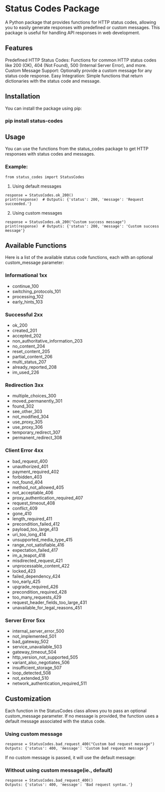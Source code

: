 # Status Codes Package

A Python package that provides functions for HTTP status codes, allowing you to easily generate responses with predefined or custom messages. This package is useful for handling API responses in web development.

## Features
Predefined HTTP Status Codes: Functions for common HTTP status codes like 200 (OK), 404 (Not Found), 500 (Internal Server Error), and more.
Custom Message Support: Optionally provide a custom message for any status code response.
Easy Integration: Simple functions that return dictionaries with the status code and message.

## Installation
You can install the package using pip:
### pip install status-codes

## Usage
You can use the functions from the status_codes package to get HTTP responses with status codes and messages.

### Example:
`from status_codes import StatusCodes`

1. Using default messages
```
response = StatusCodes.ok_200()
print(response)  # Outputs: {'status': 200, 'message': 'Request succeeded.'}
```

2. Using custom messages
```
response = StatusCodes.ok_200("Custom success message")
print(response)  # Outputs: {'status': 200, 'message': 'Custom success message'}
```



## Available Functions
Here is a list of the available status code functions, each with an optional custom_message parameter:

### Informational 1xx
- continue_100
- switching_protocols_101
- processing_102
- early_hints_103

### Successful 2xx
- ok_200
- created_201
- accepted_202
- non_authoritative_information_203
- no_content_204
- reset_content_205
- partial_content_206
- multi_status_207
- already_reported_208
- im_used_226

### Redirection 3xx
- multiple_choices_300
- moved_permanently_301
- found_302
- see_other_303
- not_modified_304
- use_proxy_305
- use_proxy_306
- temporary_redirect_307
- permanent_redirect_308

### Client Error 4xx
- bad_request_400
- unauthorized_401
- payment_required_402
- forbidden_403
- not_found_404
- method_not_allowed_405
- not_acceptable_406
- proxy_authentication_required_407
- request_timeout_408
- conflict_409
- gone_410
- length_required_411
- precondition_failed_412
- payload_too_large_413
- uri_too_long_414
- unsupported_media_type_415
- range_not_satisfiable_416
- expectation_failed_417
- im_a_teapot_418
- misdirected_request_421
- unprocessable_content_422
- locked_423
- failed_dependency_424
- too_early_425
- upgrade_required_426
- precondition_required_428
- too_many_requests_429
- request_header_fields_too_large_431
- unavailable_for_legal_reasons_451

### Server Error 5xx
- internal_server_error_500
- not_implemented_501
- bad_gateway_502
- service_unavailable_503
- gateway_timeout_504
- http_version_not_supported_505
- variant_also_negotiates_506
- insufficient_storage_507
- loop_detected_508
- not_extended_510
- network_authentication_required_511




## Customization
Each function in the StatusCodes class allows you to pass an optional custom_message parameter. If no message is provided, the function uses a default message associated with the status code.

### Using custom message
```
response = StatusCodes.bad_request_400("Custom bad request message")
Outputs: {'status': 400, 'message': 'Custom bad request message'}
```

If no custom message is passed, it will use the default message:

### Without using custom message(ie., default)
```
response = StatusCodes.bad_request_400()
Outputs: {'status': 400, 'message': 'Bad request syntax.'}
```